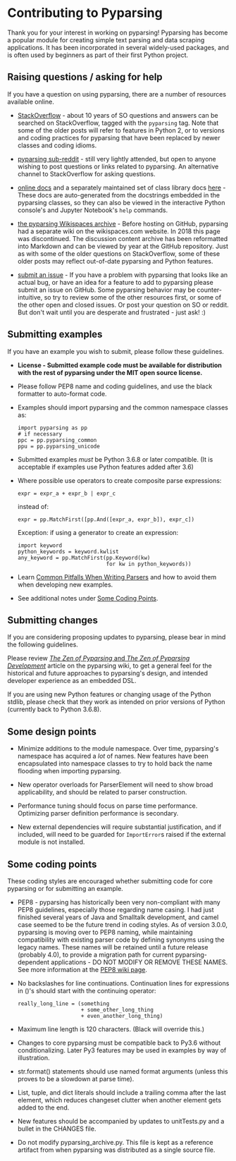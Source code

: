 # Contributing to Pyparsing

Thank you for your interest in working on pyparsing! Pyparsing has become a popular module for creating simple
text parsing and data scraping applications. It has been incorporated in several widely-used packages, and is
often used by beginners as part of their first Python project.

## Raising questions / asking for help

If you have a question on using pyparsing, there are a number of resources available online.

- [StackOverflow](https://stackoverflow.com/questions/tagged/pyparsing) - about 10 years of SO questions and answers
  can be searched on StackOverflow, tagged with the `pyparsing` tag. Note that some of the older posts will refer
  to features in Python 2, or to versions and coding practices for pyparsing that have been replaced by newer classes
  and coding idioms.

- [pyparsing sub-reddit](https://www.reddit.com/r/pyparsing/) - still very lightly attended, but open to anyone
  wishing to post questions or links related to pyparsing. An alternative channel to StackOverflow for asking
  questions.

- [online docs](https://pyparsing-docs.readthedocs.io/en/latest/index.html) and a separately maintained set of class
  library docs [here](https://pyparsing-doc.neocities.org/) - These docs are auto-generated from the docstrings
  embedded in the pyparsing classes, so they can also be viewed in the interactive Python console's and Jupyter
  Notebook's `help` commands.

- [the pyparsing Wikispaces archive](https://github.com/pyparsing/wikispaces_archive) - Before hosting on GitHub,
  pyparsing had a separate wiki on the wikispaces.com website. In 2018 this page was discontinued. The discussion
  content archive has been reformatted into Markdown and can be viewed by year at the GitHub repository. Just as
  with some of the older questions on StackOverflow, some of these older posts may reflect out-of-date pyparsing
  and Python features.

- [submit an issue](https://github.com/pyparsing/pyparsing/issues) - If you have a problem with pyparsing that looks
  like an actual bug, or have an idea for a feature to add to pyparsing please submit an issue on GitHub. Some
  pyparsing behavior may be counter-intuitive, so try to review some of the other resources first, or some of the
  other open and closed issues. Or post your question on SO or reddit. But don't wait until you are desperate and
  frustrated - just ask! :)

## Submitting examples

If you have an example you wish to submit, please follow these guidelines.

- **License - Submitted example code must be available for distribution with the rest of pyparsing under the MIT 
  open source license.**

- Please follow PEP8 name and coding guidelines, and use the black formatter
  to auto-format code. 

- Examples should import pyparsing and the common namespace classes as:

      import pyparsing as pp
      # if necessary
      ppc = pp.pyparsing_common
      ppu = pp.pyparsing_unicode

- Submitted examples *must* be Python 3.6.8 or later compatible. (It is acceptable if examples use Python
  features added after 3.6)

- Where possible use operators to create composite parse expressions:

      expr = expr_a + expr_b | expr_c

  instead of:

      expr = pp.MatchFirst([pp.And([expr_a, expr_b]), expr_c])

  Exception: if using a generator to create an expression:

      import keyword
      python_keywords = keyword.kwlist
      any_keyword = pp.MatchFirst(pp.Keyword(kw)
                                  for kw in python_keywords))

- Learn [Common Pitfalls When Writing Parsers](https://github.com/pyparsing/pyparsing/wiki/Common-Pitfalls-When-Writing-Parsers) and
  how to avoid them when developing new examples.

- See additional notes under [Some Coding Points](#some-coding-points).

## Submitting changes

If you are considering proposing updates to pyparsing, please bear in mind the following guidelines.

Please review [_The Zen of Pyparsing_ and _The Zen of Pyparsing
Development_](https://github.com/pyparsing/pyparsing/wiki/Zen)
article on the pyparsing wiki, to get a general feel for the historical and future approaches to pyparsing's
design, and intended developer experience as an embedded DSL.

If you are using new Python features or changing usage of the Python stdlib, please check that they work as
intended on prior versions of Python (currently back to Python 3.6.8).

## Some design points

- Minimize additions to the module namespace. Over time, pyparsing's namespace has acquired a *lot* of names.
  New features have been encapsulated into namespace classes to try to hold back the name flooding when importing
  pyparsing.

- New operator overloads for ParserElement will need to show broad applicability, and should be related to 
  parser construction.

- Performance tuning should focus on parse time performance. Optimizing parser definition performance is secondary.

- New external dependencies will require substantial justification, and if included, will need to be guarded for
  `ImportError`s raised if the external module is not installed.

## Some coding points

These coding styles are encouraged whether submitting code for core pyparsing or for submitting an example.

- PEP8 - pyparsing has historically been very non-compliant with many PEP8 guidelines, especially those regarding
  name casing. I had just finished several years of Java and Smalltalk development, and camel case seemed to be the
  future trend in coding styles. As of version 3.0.0, pyparsing is moving over to PEP8 naming, while maintaining
  compatibility with existing parser code by defining synonyms using the legacy names. These names will be
  retained until a future release (probably 4.0), to provide a migration path for current pyparsing-dependent 
  applications - DO NOT MODIFY OR REMOVE THESE NAMES.
  See more information at the [PEP8 wiki page](https://github.com/pyparsing/pyparsing/wiki/PEP-8-planning).

- No backslashes for line continuations.
  Continuation lines for expressions in ()'s should start with the continuing operator:

      really_long_line = (something
                          + some_other_long_thing
                          + even_another_long_thing)

- Maximum line length is 120 characters. (Black will override this.)

- Changes to core pyparsing must be compatible back to Py3.6 without conditionalizing. Later Py3 features may be
  used in examples by way of illustration.

- str.format() statements should use named format arguments (unless this proves to be a slowdown at parse time).

- List, tuple, and dict literals should include a trailing comma after the last element, which reduces changeset
  clutter when another element gets added to the end.

- New features should be accompanied by updates to unitTests.py and a bullet in the CHANGES file.

- Do not modify pyparsing_archive.py. This file is kept as a reference artifact from when pyparsing was distributed
  as a single source file.
